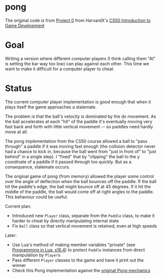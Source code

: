 # pong
 
The original code is from [Project 0](https://cs50.harvard.edu/games/2018/projects/0/) from HarvardX's [CS50 Introduction to Game Development](https://learning.edx.org/course/course-v1:HarvardX+CS50G+Games/home)

# Goal

Writing a version where different computer players (I think calling them "AI" is setting the bar way too low) can play against each other. This time we want to make it difficult for a computer player to cheat.

# Status

The current computer player implementation is good enough that when it plays itself the game approaches a stalemate. 

The problem is that the ball's velocity is dominated by the dx movement. As the ball accelerates at each "hit" of the paddle it's eventually moving very fast back and forth with little vertical movement -- so paddles need hardly move at all.

The pong implementation from the CS50 course allowed a ball to "pass through" a paddle if it was moving fast enough (the collision detector never had a chance to kick in, because the ball went from "just in front of" to "just behind" in a single step). I "fixed" that by "clipping" the ball to the y coordinate of a paddle if it passed through too quickly. But as a consequence, stalemate occurs.

The original game of pong (from memory) allowed the player some control over the angle of deflection when the ball bounces off the paddle. If the ball hit the paddle's edge, the ball might bounce off at 45 degrees. If it hit the middle of the paddle, the ball would come off at right angles to the paddle. This behaviour could be useful.

Current plan:

* Introduced new `Player` class, separate from the `Paddle` class, to make it harder to cheat by directly manipulating internal state
* Fix `Ball` class so that vertical movement is retained, even at high speeds

Later:

* Use Lua's method of making member variables "private" (see [Programming in Lua, s16.4](https://www.lua.org/pil/16.4.html)) to protect `Paddle` instances from direct manipulation by `Player`s 
* Pass different `Player` classes to the game and have it print out the winner
* Check this Pong implementation against the [original Pong mechanics](https://gamemechanics.fandom.com/wiki/Pong)
